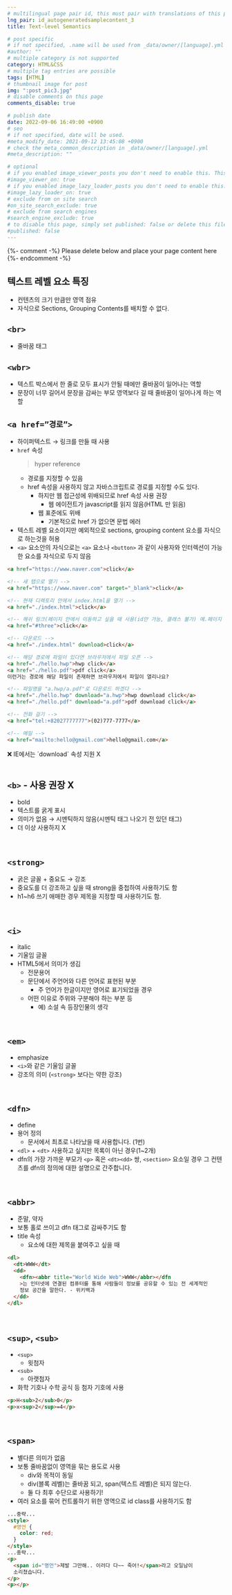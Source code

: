 ```yaml
---
# multilingual page pair id, this must pair with translations of this page. (This name must be unique)
lng_pair: id_autogeneratedsamplecontent_3
title: Text-level Semantics

# post specific
# if not specified, .name will be used from _data/owner/[language].yml
#author: ""
# multiple category is not supported
category: HTML&CSS
# multiple tag entries are possible
tags: [HTML]
# thumbnail image for post
img: ":post_pic3.jpg"
# disable comments on this page
comments_disable: true

# publish date
date: 2022-09-06 16:49:00 +0900
# seo
# if not specified, date will be used.
#meta_modify_date: 2021-09-12 13:45:08 +0900
# check the meta_common_description in _data/owner/[language].yml
#meta_description: ""

# optional
# if you enabled image_viewer_posts you don't need to enable this. This is only if image_viewer_posts = false
#image_viewer_on: true
# if you enabled image_lazy_loader_posts you don't need to enable this. This is only if image_lazy_loader_posts = false
#image_lazy_loader_on: true
# exclude from on site search
#on_site_search_exclude: true
# exclude from search engines
#search_engine_exclude: true
# to disable this page, simply set published: false or delete this file
#published: false
---
```


{%- comment -%} Please delete below and place your page content here {%- endcomment -%}

## 텍스트 레벨 요소 특징

- 컨텐츠의 크기 만큼만 영역 점유
- 자식으로 Sections, Grouping Contents를 배치할 수 없다.

## `<br>`

- 줄바꿈 태그

## `<wbr>`

- 텍스트 박스에서 한 줄로 모두 표시가 안될 때에만 줄바꿈이 일어나는 역할
- 문장이 너무 길어서 문장을 감싸는 부모 영역보다 길 때 줄바꿈이 일어나게 하는 역할

## `<a href=”경로”>`

- 하이퍼텍스트 → 링크를 만들 때 사용
- `href` 속성
  > hyper reference
  - 경로를 지정할 수 있음
  - href 속성을 사용하지 않고 자바스크립트로 경로를 지정할 수도 있다.
    - 하지만 웹 접근성에 위배되므로 href 속성 사용 권장
      - 웹 에이전트가 javascript를 읽지 않음(HTML 만 읽음)
    - 웹 표준에도 위배
      - 기본적으로 href 가 없으면 문법 에러
- 텍스트 레벨 요소이지만 예외적으로 sections, grouping content 요소를 자식으로 하는것을 허용
- `<a>` 요소안의 자식으로는 `<a>` 요소나 `<button>` 과 같이 사용자와 인터렉션이 가능한 요소를 자식으로 두지 않음

```html
<a href="https://www.naver.com">click</a>

<!-- 새 탭으로 열기 -->
<a href="https://www.naver.com" target="_blank">click</a>

<!-- 현재 디렉토리 안에서 index.html을 열기 -->
<a href="./index.html">click</a>

<!-- 해쉬 링크(페이지 안에서 이동하고 싶을 때 사용(id만 가능, 클래스 불가) 예.페이지 상단이동, 목차 이동) -->
<a href="#three">click</a>

<!-- 다운로드 -->
<a href="./index.html" download>click</a>

<!-- 해당 경로에 파일이 있다면 브라우저에서 파일 오픈 -->
<a href="./hello.hwp">hwp click</a>
<a href="./hello.pdf">pdf click</a>
이런거는 경로에 해당 파일이 존재하면 브라우저에서 파일이 열리나요?

<!-- 파일명을 "a.hwp/a.pdf"로 다운로드 하겠다 -->
<a href="./hello.hwp" download="a.hwp">hwp download click</a>
<a href="./hello.pdf" download="a.pdf">pdf download click</a>

<!-- 전화 걸기 -->
<a href="tel:+82027777777">(02)777-7777</a>

<!-- 메일 -->
<a href="mailto:hello@gmail.com">hello@gmail.com</a>
```

<aside>
❌ IE에서는 `download` 속성 지원 X

</aside>
<br>

## `<b>` - 사용 권장 X

- bold
- 텍스트를 굵게 표시
- 의미가 없음 → 시멘틱하지 않음(시멘틱 태그 나오기 전 있던 태그)
- 더 이상 사용하지 X

<br>

## `<strong>`

- 굵은 글꼴 + 중요도 → 강조
- 중요도를 더 강조하고 싶을 때 strong을 중첩하여 사용하기도 함
- h1~h6 쓰기 애매한 경우 제목을 지정할 때 사용하기도 함.

<br>

## `<i>`

- italic
- 기울임 글꼴
- HTML5에서 의미가 생김
  - 전문용어
  - 문단에서 주언어와 다른 언어로 표현된 부분
    - 주 언어가 한글이지만 영어로 표기되었을 경우
  - 어떤 이유로 주위와 구분해야 하는 부분 등
    - 예) 소설 속 등장인물의 생각

<br>

## `<em>`

- emphasize
- `<i>`와 같은 기울임 글꼴
- 강조의 의미 (`<strong>` 보다는 약한 강조)

<br>

## `<dfn>`

- define
- 용어 정의
  - 문서에서 최초로 나타났을 때 사용합니다. (1번)
- `<dl>` + `<dt>` 사용하고 싶지만 목록이 아닌 경우(1~2개)
- dfn의 가장 가까운 부모가 `<p>` 혹은 `<dt><dd>` 쌍, `<section>` 요소일 경우 그 컨텐츠를 dfn의 정의에 대한 설명으로 간주합니다.

<br>

## `<abbr>`

- 준말, 약자
- 보통 홀로 쓰이고 dfn 태그로 감싸주기도 함
- title 속성
  - 요소에 대한 제목을 붙여주고 싶을 때

```html
<dl>
  <dt>WWW</dt>
  <dd>
    <dfn><abbr title="World Wide Web">WWW</abbr></dfn
    >는 인터넷에 연결된 컴퓨터를 통해 사람들이 정보를 공유할 수 있는 전 세계적인
    정보 공간을 말한다. - 위키백과
  </dd>
</dl>
```

<br>

## `<sup>`, `<sub>`

- `<sup>`
  - 윗첨자
- `<sub>`
  - 아랫첨자
- 화학 기호나 수학 공식 등 첨자 기호에 사용

```html
<p>H<sub>2</sub>0</p>
<p>x<sup>2</sup>=4</p>
```

<br>

## `<span>`

- 별다른 의미가 없음
- 보통 줄바꿈없이 영역을 묶는 용도로 사용
  - div와 목적이 동일
  - div(블록 레벨)는 줄바꿈 되고, span(텍스트 레벨)은 되지 않는다.
  - 둘 다 최후 수단으로 사용하기!
- 여러 요소를 묶어 컨트롤하기 위한 영역으로 id class를 사용하기도 함

```html
...중략...
<style>
  #명언 {
    color: red;
  }
</style>
...중략...
<p>
  <span id="명언">제발 그만해.. 이러다 다~~ 죽어!</span>라고 오일남이
  소리쳤습니다.
</p>
<p></p>
```
